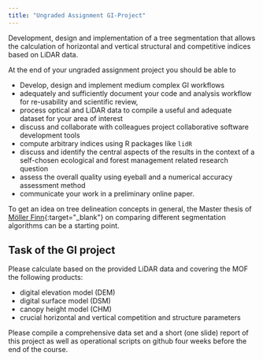 ```yaml
---
title: "Ungraded Assignment GI-Project"
---
```


Development, design and implementation of a tree segmentation that allows the calculation of horizontal and vertical structural and competitive indices based on LiDAR data.

<!--more-->



At the end of your ungraded assignment project you should be able to
* Develop, design and implement medium complex GI workflows
* adequately and sufficiently document your code and analysis workflow for re-usability and scientific review,
* process optical and LiDAR data to compile a useful and adequate dataset for your area of interest
* discuss and collaborate with colleagues  project collaborative software development tools
* compute arbitrary indices using R packages like `lidR`
* discuss and identify the central aspects of the results in the context of a self-chosen ecological and forest management related research question
* assess the overall quality using eyeball and a numerical accuracy assessment method
* communicate your work in a preliminary online paper.


To get an idea on tree delineation concepts in general, the Master thesis of [Möller Finn](https://ilias.uni-marburg.de/goto.php?target=file_1795800_download&client_id=UNIMR){:target="_blank"} on comparing different segmentation algorithms can be a starting point.

## Task of the GI project
Please calculate based on the provided LiDAR data and covering the MOF the following products:

* digital elevation model (DEM)
* digital surface model (DSM)
* canopy height model (CHM)
* crucial horizontal and vertical competition and structure parameters


Please compile a comprehensive data set and a short (one slide) report of this project as well as operational scripts on github four weeks before the end of the course.
